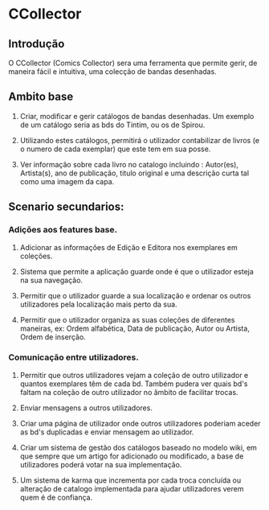 # CCollector

## Introdução 

O CCollector (Comics Collector) sera uma ferramenta que permite gerir, de maneira fácil e intuitiva, uma colecção de bandas desenhadas.

## Ambito base

1) Criar, modificar e gerir catálogos de bandas desenhadas.
	Um exemplo de um catálogo seria as bds do Tintim, ou os de Spirou.

2) Utilizando estes catálogos, permitirá o utilizador contabilizar de livros (e o numero de cada exemplar) que este tem em sua posse. 

3) Ver informação sobre cada livro no catalogo incluindo : Autor(es), Artista(s), ano de publicação, titulo original e uma descrição curta tal como uma imagem da capa.


## Scenario secundarios:

### Adições aos features base.

1) Adicionar as informações de Edição e Editora nos exemplares em coleções.

2) Sistema que permite a aplicação guarde onde é que o utilizador esteja na sua navegação.

3) Permitir que o utilizador guarde a sua localização e ordenar os outros utilizadores pela localização mais perto da sua.

4) Permitir que o utilizador organiza as suas coleções de diferentes maneiras, ex: Ordem alfabética, Data de publicação, Autor ou Artista, Ordem de inserção.

### Comunicação entre utilizadores.

1) Permitir que outros utilizadores vejam a coleção de outro utilizador e quantos exemplares têm de cada bd. Também pudera ver quais bd's faltam na coleção de outro utilizador no âmbito de facilitar trocas.

2) Enviar mensagens a outros utilizadores.

3) Criar uma página de utilizador onde outros utilizadores poderiam aceder as bd's duplicadas e enviar mensagem ao utilizador.

4) Criar um sistema de gestão dos catálogos baseado no modelo wiki, em que sempre que um artigo for adicionado ou modificado, a base de utilizadores poderá votar na sua implementação.

5) Um sistema de karma que incrementa por cada troca concluída ou alteração de catalogo implementada para ajudar utilizadores verem quem é de confiança.
